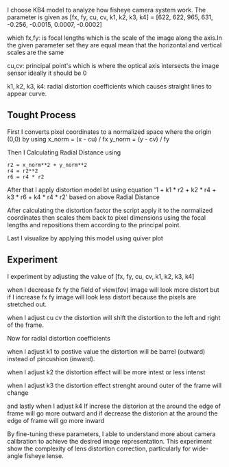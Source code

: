 I choose KB4 model to analyze how fisheye camera system work. The parameter is given as [fx, fy, cu, cv, k1, k2, k3, k4] = [622, 622, 965, 631, -0.256, -0.0015, 0.0007, -0.0002] 

which 
fx,fy: is focal lengths  which is the scale of the image along the axis.In the given parameter set they are equal mean that the horizontal and vertical 
scales are the same

cu,cv: principal point's which is where the optical axis intersects the image sensor ideally it should be 0

k1, k2, k3, k4: radial distortion coefficients which causes straight lines to appear curve. 


## Tought Process

First I converts pixel coordinates to a normalized space where the origin (0,0) by using 
    x_norm = (x - cu) / fx
    y_norm = (y - cv) / fy

Then I Calculating Radial Distance using

    r2 = x_norm**2 + y_norm**2
    r4 = r2**2
    r6 = r4 * r2

After that I apply distortion model bt using equation '1 + k1 * r2 + k2 * r4 + k3 * r6 + k4 * r4 * r2' based on above Radial Distance

After calculating the distortion factor the script apply it to the normalized coordinates then scales them back to pixel dimensions using the focal lengths and repositions them according to the principal point.

Last I visualize by applying this model using quiver plot

## Experiment
I experiment by adjusting the value of [fx, fy, cu, cv, k1, k2, k3, k4]

when I decrease fx fy the field of view(fov) image will look more distort but if I increase fx fy image will look less distort because the pixels are stretched out.

when I adjust cu cv the distortion will shift the distortion to the left and right of the frame.

Now for radial distortion coefficients 

when I adjust k1 to postive value  the distortion will be barrel (outward) instead of pincushion (inward). 

when I adjust k2 the distortion effect will be more intest or less intenst

when I adjust k3 the distortion effect strenght around outer of the frame will change

and lastly when I adjust k4 If increse the distorion at the around the edge of frame will go more outward and if decrease the distorion at the around the edge of frame will go more inward


By fine-tuning these parameters, I able to understand more about camera calibration to achieve the desired image representation. This experiment show the complexity of lens distortion correction, particularly for wide-angle fisheye lense.